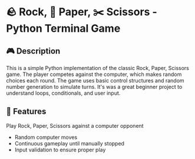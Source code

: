 # 🪨 Rock, 📄 Paper, ✂️ Scissors - Python Terminal Game
## 🎮 Description
This is a simple Python implementation of the classic Rock, Paper, Scissors game. The player competes against the computer, which makes random choices each round. The game uses basic control structures and random number generation to simulate turns. It's was a great beginner project to understand loops, conditionals, and user input.

## 📂 Features
Play Rock, Paper, Scissors against a computer opponent

- Random computer moves
- Continuous gameplay until manually stopped
- Input validation to ensure proper play
